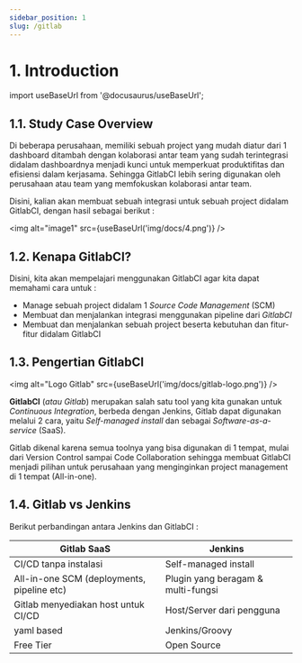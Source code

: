 ```yaml
---
sidebar_position: 1
slug: /gitlab
---
```


# 1. Introduction

import useBaseUrl from '@docusaurus/useBaseUrl';

## 1.1. Study Case Overview

Di beberapa perusahaan, memiliki sebuah project yang mudah diatur dari 1 dashboard ditambah dengan kolaborasi antar team yang sudah terintegrasi didalam dashboardnya menjadi kunci untuk memperkuat produktifitas dan efisiensi dalam kerjasama. Sehingga GitlabCI lebih sering digunakan oleh perusahaan atau team yang memfokuskan kolaborasi antar team.

Disini, kalian akan membuat sebuah integrasi untuk sebuah project didalam GitlabCI, dengan hasil sebagai berikut :

<img alt="image1" src={useBaseUrl('img/docs/4.png')} />

## 1.2. Kenapa GitlabCI?

Disini, kita akan mempelajari menggunakan GitlabCI agar kita dapat memahami cara untuk :
- Manage sebuah project didalam 1 _Source Code Management_ (SCM)
- Membuat dan menjalankan integrasi menggunakan pipeline dari _GitlabCI_
- Membuat dan menjalankan sebuah project beserta kebutuhan dan fitur-fitur didalam GitlabCI

## 1.3. Pengertian GitlabCI

<img alt="Logo Gitlab" src={useBaseUrl('img/docs/gitlab-logo.png')} />

**GitlabCI** (*atau Gitlab*) merupakan salah satu tool yang kita gunakan untuk *Continuous Integration*, berbeda dengan Jenkins, Gitlab dapat digunakan melalui 2 cara, yaitu *Self-managed install* dan sebagai *Software-as-a-service* (SaaS).

Gitlab dikenal karena semua toolnya yang bisa digunakan di 1 tempat, mulai dari Version Control sampai Code Collaboration sehingga membuat GitlabCI menjadi pilihan untuk perusahaan yang menginginkan project management di 1 tempat (All-in-one).

## 1.4. Gitlab vs Jenkins

Berikut perbandingan antara Jenkins dan GitlabCI :

| Gitlab SaaS | Jenkins |
|----------|---------|
| CI/CD tanpa instalasi | Self-managed install |
| All-in-one SCM (deployments, pipeline etc) | Plugin yang beragam & multi-fungsi |
| Gitlab menyediakan host untuk CI/CD | Host/Server dari pengguna |
| yaml based | Jenkins/Groovy |
| Free Tier | Open Source |

